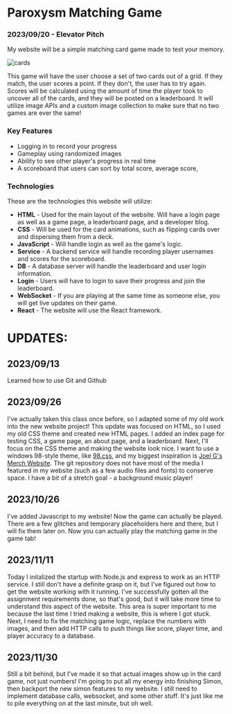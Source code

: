# Paroxysm Matching Game
### 2023/09/20 - Elevator Pitch

My website will be a simple matching card game made to test your memory.

![cards](https://github.com/QuakerOatsGuy/startup/assets/66216150/53fb4503-7066-4009-9a84-9cf10797fd91)

This game will have the user choose a set of two cards out of a grid. If they match, the user scores a point. If they don't, the user has to try again.
Scores will be calculated using the amount of time the player took to uncover all of the cards, and they will be posted on a leaderboard. It will utilize image APIs and a custom image collection to make sure that no two games are ever the same!

### Key Features
- Logging in to record your progress
- Gameplay using randomized images
- Ability to see other player's progress in real time
- A scoreboard that users can sort by total score, average score,

### Technologies

These are the technologies this website will utilize:

- **HTML** - Used for the main layout of the website. Will have a login page as well as a game page, a leaderboard page, and a developer blog.
- **CSS** - Will be used for the card animations, such as flipping cards over and dispersing them from a deck.
- **JavaScript** - Will handle login as well as the game's logic.
- **Service** - A backend service will handle recording player usernames and scores for the scoreboard.
- **DB** - A database server will handle the leaderboard and user login information.
- **Login** - Users will have to login to save their progress and join the leaderboard.
- **WebSocket** - If you are playing at the same time as someone else, you will get live updates on their game.
- **React** - The website will use the React framework.




# UPDATES:
## 2023/09/13
Learned how to use Git and Github


## 2023/09/26
I've actually taken this class once before, so I adapted some of my old work into the new website project!
This update was focused on HTML, so I used my old CSS theme and created new HTML pages. I added an index page for testing CSS, a game page, an about page, and a leaderboard.
Next, I'll focus on the CSS theme and making the website look nice. I want to use a windows 98-style theme, like [98.css](https://jdan.github.io/98.css/), and my biggest inspiration is [Joel G's Merch Website](https://joelgc.com/). The git repository does not have most of the media I featured in my website (such as a few audio files and fonts) to conserve space. I have a bit of a stretch goal - a background music player!

## 2023/10/26
I've added Javascript to my website! Now the game can actually be played. There are a few glitches and temporary placeholders here and there, but I will fix them later on.
Now you can actually play the matching game in the game tab!

## 2023/11/11
Today I initalized the startup with Node.js and express to work as an HTTP service. I still don't have a definite grasp on it, but I've figured out how to get the website working with it running. I've successfully gotten all the assignment requirements done, so that's good, but it will take more time to understand this aspect of the website. This area is super important to me because the last time I tried making a website, this is where I got stuck.
Next, I need to fix the matching game logic, replace the numbers with images, and then add HTTP calls to push things like score, player time, and player accuracy to a database.

## 2023/11/30
Still a bit behind, but I've made it so that actual images show up in the card game, not just numbers! I'm going to put all my energy into finishing Simon, then backport the new simon features to my website. I still need to implement database calls, websocket, and some other stuff. It's just like me to pile everything on at the last minute, but oh well.